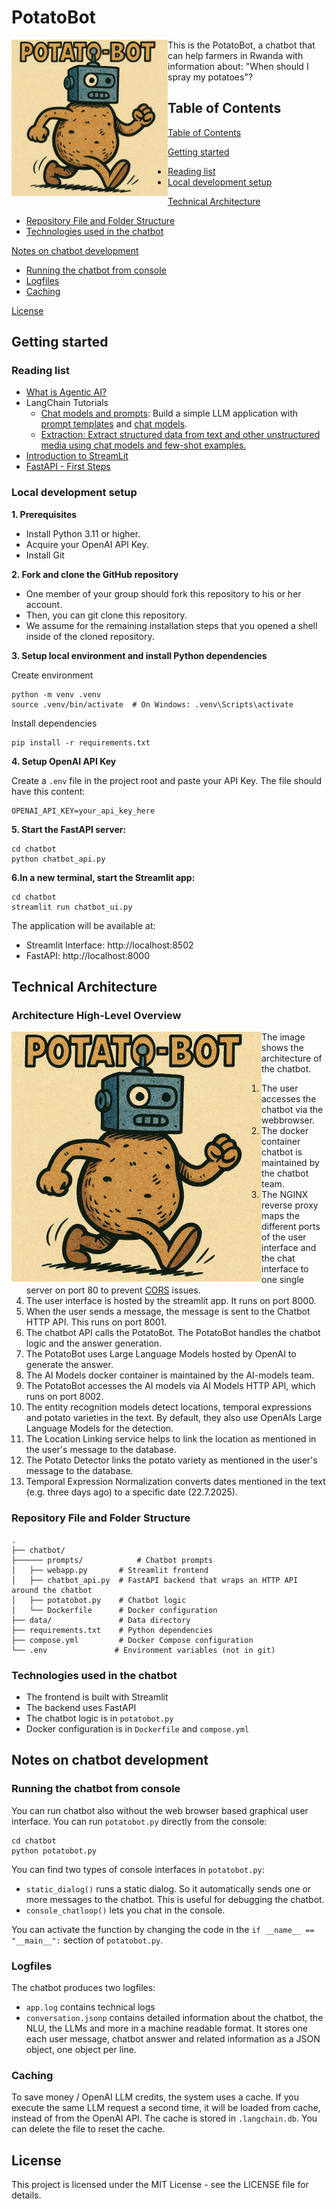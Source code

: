 # PotatoBot

<img src="https://github.com/potatobot-rwanda/potatobot/blob/main/chatbot/static/potatobot.png" width="250" style="float:left">

This is the PotatoBot, a chatbot that can help farmers in Rwanda with information about: "When should I spray my potatoes"?

## Table of Contents

[Table of Contents](#table-of-contents)

[Getting started](#getting-started)

- [Reading list](#reading-list)
- [Local development setup](#local-development-setup)
  
[Technical Architecture](#technical-architecture)

- [Repository File and Folder Structure](#repository-file-and-folder-structure)
- [Technologies used in the chatbot](#technologies-used-in-the-chatbot)

[Notes on chatbot development](#notes-on-chatbot-development)
- [Running the chatbot from console](#running-the-chatbot-from-console)
- [Logfiles](#logfiles)
- [Caching](#caching)

[License](#license)


## Getting started

### Reading list

* [What is Agentic AI?](https://huggingface.co/docs/smolagents/conceptual_guides/intro_agents)
* LangChain Tutorials
  * [Chat models and prompts](https://python.langchain.com/docs/tutorials/llm_chain/): Build a simple LLM application with [prompt templates](https://python.langchain.com/docs/concepts/prompt_templates/) and [chat models](https://python.langchain.com/docs/concepts/chat_models/).
  * [Extraction: Extract structured data from text and other unstructured media using chat models and few-shot examples.](https://python.langchain.com/docs/tutorials/extraction/)
* [Introduction to StreamLit](https://docs.streamlit.io/get-started/fundamentals/main-concepts)
* [FastAPI - First Steps](https://fastapi.tiangolo.com/tutorial/first-steps)

### Local development setup

**1. Prerequisites**

* Install Python 3.11 or higher.
* Acquire your OpenAI API Key.
* Install Git

**2. Fork and clone the GitHub repository**

* One member of your group should fork this repository to his or her account.
* Then, you can git clone this repository.
* We assume for the remaining installation steps that you opened a shell inside of the cloned repository.

**3. Setup local environment and install Python dependencies**

Create environment
```
python -m venv .venv
source .venv/bin/activate  # On Windows: .venv\Scripts\activate
```

Install dependencies

```
pip install -r requirements.txt
```

**4. Setup OpenAI API Key**

Create a `.env` file in the project root and paste your API Key. The file should have this content:

```
OPENAI_API_KEY=your_api_key_here
```

**5. Start the FastAPI server:**
```
cd chatbot
python chatbot_api.py
```

**6.In a new terminal, start the Streamlit app:**
```
cd chatbot
streamlit run chatbot_ui.py
```

The application will be available at:
- Streamlit Interface: http://localhost:8502
- FastAPI: http://localhost:8000

## Technical Architecture

### Architecture High-Level Overview

<img src="https://github.com/potatobot-rwanda/potatobot/blob/main/chatbot/static/potatobot.png" width="400" style="float:left">

The image shows the architecture of the chatbot.

1. The user accesses the chatbot via the webbrowser.
2. The docker container chatbot is maintained by the chatbot team.
3. The NGINX reverse proxy maps the different ports of the user interface and the chat interface to one single server on port 80 to prevent [CORS](https://developer.mozilla.org/en-US/docs/Web/HTTP/Guides/CORS) issues.
4. The user interface is hosted by the streamlit app. It runs on port 8000.
5. When the user sends a message, the message is sent to the Chatbot HTTP API. This runs on port 8001.
6. The chatbot API calls the PotatoBot. The PotatoBot handles the chatbot logic and the answer generation.
7. The PotatoBot uses Large Language Models hosted by OpenAI to generate the answer.
8. The AI Models docker container is maintained by the AI-models team.
9. The PotatoBot accesses the AI models via AI Models HTTP API, which runs on port 8002.
10. The entity recognition models detect locations, temporal expressions and potato varieties in the text. By default, they also use OpenAIs Large Language Models for the detection.
11. The Location Linking service helps to link the location as mentioned in the user's message to the database.
12. The Potato Detector links the potato variety as mentioned in the user's message to the database.
13. Temporal Expression Normalization converts dates mentioned in the text (e.g. three days ago) to a specific date (22.7.2025).

### Repository File and Folder Structure

```
.
├── chatbot/
├────── prompts/            # Chatbot prompts
│   ├── webapp.py       # Streamlit frontend
│   ├── chatbot_api.py  # FastAPI backend that wraps an HTTP API around the chatbot
│   ├── potatobot.py    # Chatbot logic
│   └── Dockerfile      # Docker configuration
├── data/               # Data directory
├── requirements.txt    # Python dependencies
├── compose.yml         # Docker Compose configuration
└── .env               # Environment variables (not in git)
```

### Technologies used in the chatbot

- The frontend is built with Streamlit
- The backend uses FastAPI
- The chatbot logic is in `potatobot.py`
- Docker configuration is in `Dockerfile` and `compose.yml`

## Notes on chatbot development

### Running the chatbot from console

You can run chatbot also without the web browser based graphical user interface. You can run `potatobot.py` directly from the console:

```
cd chatbot
python potatobot.py
```

You can find two types of console interfaces in `potatobot.py`:

* `static_dialog()` runs a static dialog. So it automatically sends one or more messages to the chatbot. This is useful for debugging the chatbot.
* `console_chatloop()` lets you chat in the console.

You can activate the function by changing the code in the `if __name__ == "__main__":` section of `potatobot.py`.

### Logfiles

The chatbot produces two logfiles:

* `app.log` contains technical logs
* `conversation.jsonp` contains detailed information about the chatbot, the NLU, the LLMs and more in a machine readable format. It stores one each user message, chatbot answer and related information as a JSON object, one object per line. 

### Caching

To save money / OpenAI LLM credits, the system uses a cache. If you execute the same LLM request a second time, it will be loaded from cache, instead of from the OpenAI API. The cache is stored in `.langchain.db`. You can delete the file to reset the cache.

## License

This project is licensed under the MIT License - see the LICENSE file for details.
